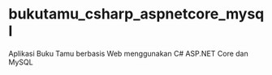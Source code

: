 # bukutamu_csharp_aspnetcore_mysql
Aplikasi Buku Tamu berbasis Web menggunakan C# ASP.NET Core dan MySQL
